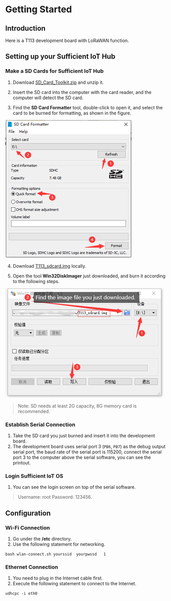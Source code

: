 # Getting Started

## Introduction
Here is a T113 development board with LoRaWAN function.


## Setting up your Sufficient IoT Hub


### Make a SD Cards for Sufficient IoT Hub
1. Download [SD_Card_Toolkit.zip]() and unzip it.  

2. Insert the SD card into the computer with the card reader, and the computer will detect the SD card.        

3. Find the **SD Card Formatter** tool, double-click to open it, and select the card to be burned for formatting, as shown in the figure.

  ![](img/SD_Formatter.png)       

4. Download [T113_sdcard.img]() locally.  

5. Open the tool **Win32DiskImager** just downloaded, and burn it according to the following steps.

![](img/Win32DiskImager.png)

> Note: SD needs at least 2G capacity, 8G memory card is recommended.
### Establish Serial Connection
1. Take the SD card you just burned and insert it into the development board.
2. The development board uses serial port 3 (`PB6`, `PB7`) as the debug output serial port, the baud rate of the serial port is 115200, connect the serial port 3 to the computer above the serial software, you can see the printout.
### Login Sufficient IoT OS
1. You can see the login screen on top of the serial software.
> Username: root
> Password: 123456.

## Configuration

### Wi-Fi Connection
1. Go under the **/etc** directory.
2. Use the following statement for networking.
```
bash wlan-connect.sh yourssid  yourpwssd   1
```
### Ethernet Connection
1. You need to plug in the Internet cable first.
2. Execute the following statement to connect to the Internet.
```
udhcpc -i eth0
```
